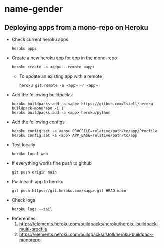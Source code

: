 # name-gender

## Deploying apps from a mono-repo on Heroku
- Check current heroku apps
    ```
    heroku apps
    ```
- Create a new heroku app for app in the mono-repo
    ```
    heroku create -a <app> --remote <app>
    ```
    - To update an existing app with a remote
        ```
        heroku git:remote -a <app> -r <app>
        ```
- Add the following buildpacks:
    ```
    heroku buildpacks:add -a <app> https://github.com/lstoll/heroku-buildpack-monorepo -i 1
    heroku buildpacks:add -a <app> heroku/python
    ```
- Add the following configs
    ```
    heroku config:set -a <app> PROCFILE=relative/path/to/app/Procfile
    heroku config:set -a <app> APP_BASE=relative/path/to/app
    ```
- Test locally
    ```
    heroku local web
    ```
- If everything works fine push to github
    ```
    git push origin main
    ```
- Push each app to heroku
    ```
    git push https://git.heroku.com/<app>.git HEAD:main
    ```
- Check logs
    ```
    heroku logs --tail
    ```
- References:
    1. https://elements.heroku.com/buildpacks/heroku/heroku-buildpack-multi-procfile
    2. https://elements.heroku.com/buildpacks/lstoll/heroku-buildpack-monorepo